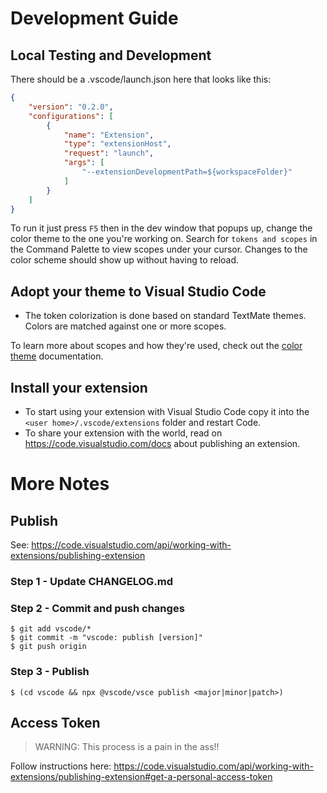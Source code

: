 # Development Guide

## Local Testing and Development

There should be a .vscode/launch.json here that looks like this:

```json
{
	"version": "0.2.0",
    "configurations": [
        {
            "name": "Extension",
            "type": "extensionHost",
            "request": "launch",
            "args": [
                "--extensionDevelopmentPath=${workspaceFolder}"
            ]
        }
    ]
}
```

To run it just press `F5` then in the dev window that popups up, change the color theme to the one you're working on. Search for `tokens and scopes` in the Command Palette to view scopes under your cursor. Changes to the color scheme should show up without having to reload.

## Adopt your theme to Visual Studio Code

* The token colorization is done based on standard TextMate themes. Colors are matched against one or more scopes.

To learn more about scopes and how they're used, check out the [color theme](https://code.visualstudio.com/api/extension-guides/color-theme) documentation.

## Install your extension

* To start using your extension with Visual Studio Code copy it into the `<user home>/.vscode/extensions` folder and restart Code.
* To share your extension with the world, read on https://code.visualstudio.com/docs about publishing an extension.

# More Notes

## Publish

See: https://code.visualstudio.com/api/working-with-extensions/publishing-extension

### Step 1 - Update CHANGELOG.md

### Step 2 - Commit and push changes

```
$ git add vscode/*
$ git commit -m "vscode: publish [version]"
$ git push origin
```

### Step 3 - Publish

```
$ (cd vscode && npx @vscode/vsce publish <major|minor|patch>)
```

## Access Token

> WARNING: This process is a pain in the ass!!

Follow instructions here: https://code.visualstudio.com/api/working-with-extensions/publishing-extension#get-a-personal-access-token
